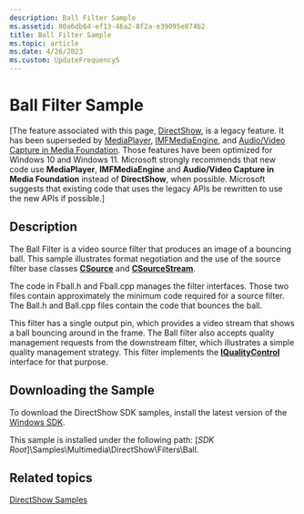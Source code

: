 ```yaml
---
description: Ball Filter Sample
ms.assetid: 80a6db64-ef13-46a2-8f2a-e39095e874b2
title: Ball Filter Sample
ms.topic: article
ms.date: 4/26/2023
ms.custom: UpdateFrequency5
---
```


# Ball Filter Sample

\[The feature associated with this page, [DirectShow](/windows/win32/directshow/directshow), is a legacy feature. It has been superseded by [MediaPlayer](/uwp/api/Windows.Media.Playback.MediaPlayer), [IMFMediaEngine](/windows/win32/api/mfmediaengine/nn-mfmediaengine-imfmediaengine), and [Audio/Video Capture in Media Foundation](windows/win32/medfound/audio-video-capture-in-media-foundation). Those features have been optimized for Windows 10 and Windows 11. Microsoft strongly recommends that new code use **MediaPlayer**, **IMFMediaEngine** and **Audio/Video Capture in Media Foundation** instead of **DirectShow**, when possible. Microsoft suggests that existing code that uses the legacy APIs be rewritten to use the new APIs if possible.\]

## Description

The Ball Filter is a video source filter that produces an image of a bouncing ball. This sample illustrates format negotiation and the use of the source filter base classes [**CSource**](csource.md) and [**CSourceStream**](csourcestream.md).

The code in Fball.h and Fball.cpp manages the filter interfaces. Those two files contain approximately the minimum code required for a source filter. The Ball.h and Ball.cpp files contain the code that bounces the ball.

This filter has a single output pin, which provides a video stream that shows a ball bouncing around in the frame. The Ball filter also accepts quality management requests from the downstream filter, which illustrates a simple quality management strategy. This filter implements the [**IQualityControl**](/windows/desktop/api/Strmif/nn-strmif-iqualitycontrol) interface for that purpose.

## Downloading the Sample

To download the DirectShow SDK samples, install the latest version of the [Windows SDK](https://msdn.microsoft.com/windowsvista/bb980924.aspx).

This sample is installed under the following path: \[*SDK Root*\]\\Samples\\Multimedia\\DirectShow\\Filters\\Ball.

## Related topics

<dl> <dt>

[DirectShow Samples](directshow-samples.md)
</dt> </dl>

 

 



